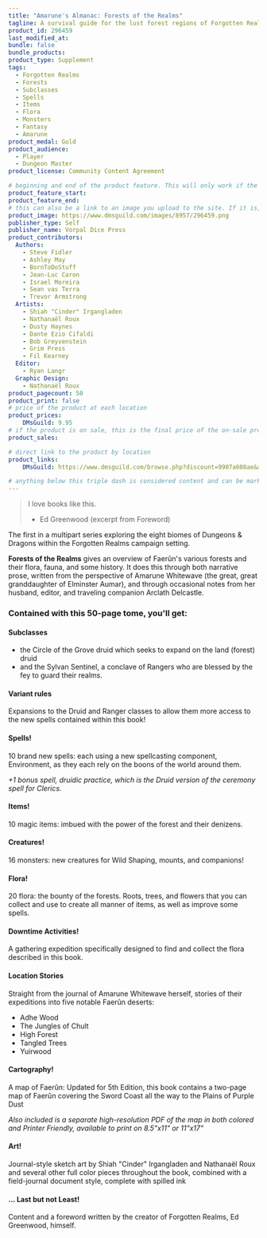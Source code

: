 ```yaml
---
title: "Amarune's Almanac: Forests of the Realms"
tagline: A survival guide for the lust forest regions of Forgotten Realms
product_id: 296459
last_modified_at:
bundle: false
bundle_products:
product_type: Supplement
tags:
  - Forgotten Realms
  - Forests
  - Subclasses
  - Spells
  - Items
  - Flora
  - Monsters
  - Fantasy
  - Amarune
product_medal: Gold
product_audience:
  - Player
  - Dungeon Master
product_license: Community Content Agreement

# beginning and end of the product feature. This will only work if the site is updated within several weeks of when the feature is supposed to happen. Making a new post counts as updating.
product_feature_start: 
product_feature_end: 
# this can also be a link to an image you upload to the site. If it is, it must start with a "/" or be a full link
product_image: https://www.dmsguild.com/images/8957/296459.png
publisher_type: Self
publisher_name: Vorpal Dice Press
product_contributors:
  Authors:
    - Steve Fidler
    - Ashley May
    - BornToDoStuff
    - Jean-Luc Caron
    - Israel Moreira
    - Sean vas Terra
    - Trevor Armstrong
  Artists:
    - Shiah "Cinder" Irgangladen
    - Nathanaël Roux
    - Dusty Haynes
    - Dante Ezio Cifaldi
    - Bob Greyvenstein
    - Grim Press
    - Fil Kearney
  Editor:
    - Ryan Langr
  Graphic Design:
    - Nathanaël Roux
product_pagecount: 50
product_print: false
# price of the product at each location
product_prices:
    DMsGuild: 9.95
# if the product is on sale, this is the final price of the on-sale product for each location that it is on sale. The sales % will be calculated and displayed based on the difference between product_prices and product_sales
product_sales:

# direct link to the product by location
product_links:
    DMsGuild: https://www.dmsguild.com/browse.php?discount=9907a608ae&affiliate_id=1713687

# anything below this triple dash is considered content and can be markup or html. It should be fully HTML compatible as long as your tags are formatted correctly.
---
```

> I love books like this.
> - Ed Greenwood (excerpt from Foreword)

The first in a multipart series exploring the eight biomes of Dungeons & Dragons within the Forgotten Realms campaign setting.

**Forests of the Realms** gives an overview of Faerûn's various forests and their flora, fauna, and some history. It does this through both narrative prose, written from the perspective of Amarune Whitewave (the great, great granddaughter of Elminster Aumar), and through occasional notes from her husband, editor, and traveling companion Arclath Delcastle.

### Contained with this 50-page tome, you'll get:

#### Subclasses
- the Circle of the Grove druid which seeks to expand on the land (forest) druid
- and the Sylvan Sentinel, a conclave of Rangers who are blessed by the fey to guard their realms.

#### Variant rules
Expansions to the Druid and Ranger classes to allow them more access to the new spells contained within this book!

#### Spells!
10 brand new spells: each using a new spellcasting component, Environment, as they each rely on the boons of the world around them.

*+1 bonus spell, druidic practice, which is the Druid version of the ceremony spell for Clerics.*

#### Items!
10 magic items: imbued with the power of the forest and their denizens.

#### Creatures!
16 monsters: new creatures for Wild Shaping, mounts, and companions!

#### Flora!
20 flora: the bounty of the forests. Roots, trees, and flowers that you can collect and use to create all manner of items, as well as improve some spells.

#### Downtime Activities!
A gathering expedition specifically designed to find and collect the flora described in this book.

#### Location Stories
Straight from the journal of Amarune Whitewave herself, stories of their expeditions into five notable Faerûn deserts:
- Adhe Wood
- The Jungles of Chult
- High Forest
- Tangled Trees
- Yuirwood

#### Cartography!
A map of Faerûn: Updated for 5th Edition, this book contains a two-page map of Faerûn covering the Sword Coast all the way to the Plains of Purple Dust

*Also included is a separate high-resolution PDF of the map in both colored and Printer Friendly, available to print on 8.5"x11" or 11"x17"*

#### Art!
Journal-style sketch art by Shiah "Cinder" Irgangladen and Nathanaël Roux and several other full color pieces throughout the book, combined with a field-journal document style, complete with spilled ink

#### ... Last but not Least!

Content and a foreword written by the creator of Forgotten Realms, Ed Greenwood, himself.